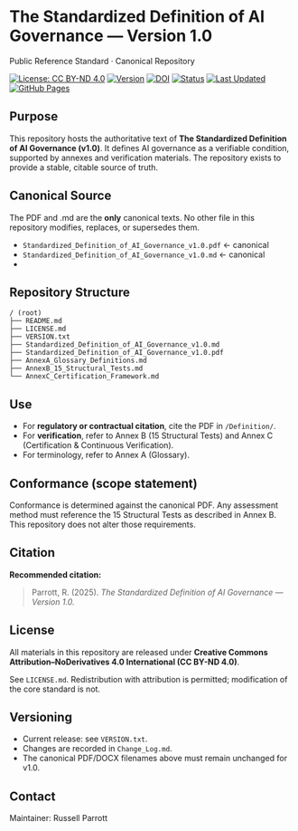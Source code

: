 # The Standardized Definition of AI Governance — Version 1.0
Public Reference Standard · Canonical Repository

[![License: CC BY-ND 4.0](https://img.shields.io/badge/License-CC%20BY--ND%204.0-blue.svg)](https://creativecommons.org/licenses/by-nd/4.0/)
[![Version](https://img.shields.io/badge/Version-1.0.0-green.svg)](https://github.com/RussellParrott/Standardized-Definition-of-AI-Governance/releases)
[![DOI](https://zenodo.org/badge/DOI/10.5281/zenodo.17293299.svg)](https://doi.org/10.5281/zenodo.17293299)
[![Status](https://img.shields.io/badge/Status-Public%20Reference%20Standard-darkgreen.svg)](#)
[![Last Updated](https://img.shields.io/badge/Updated-October%202025-lightgrey.svg)](#)
[![GitHub Pages](https://img.shields.io/badge/View%20Online-GitHub%20Pages-blueviolet.svg)](https://russellparrott.github.io/Standardized-Definition-of-AI-Governance/)

## Purpose
This repository hosts the authoritative text of **The Standardized Definition of AI Governance (v1.0)**. It defines AI governance as a verifiable condition, supported by annexes and verification materials. The repository exists to provide a stable, citable source of truth.

## Canonical Source
The PDF and .md are the **only** canonical texts. No other file in this repository modifies, replaces, or supersedes them.

- `Standardized_Definition_of_AI_Governance_v1.0.pdf`  ← canonical
- `Standardized_Definition_of_AI_Governance_v1.0.md`  ← canonical
- 
## Repository Structure

```text
/ (root)
├── README.md
├── LICENSE.md
├── VERSION.txt
├── Standardized_Definition_of_AI_Governance_v1.0.md
├── Standardized_Definition_of_AI_Governance_v1.0.pdf
├── AnnexA_Glossary_Definitions.md
├── AnnexB_15_Structural_Tests.md
└── AnnexC_Certification_Framework.md
```
## Use
- For **regulatory or contractual citation**, cite the PDF in `/Definition/`.
- For **verification**, refer to Annex B (15 Structural Tests) and Annex C (Certification & Continuous Verification).
- For terminology, refer to Annex A (Glossary).

## Conformance (scope statement)
Conformance is determined against the canonical PDF. Any assessment method must reference the 15 Structural Tests as described in Annex B. This repository does not alter those requirements.

## Citation
**Recommended citation:**
> Parrott, R. (2025). *The Standardized Definition of AI Governance — Version 1.0.*

## License
All materials in this repository are released under **Creative Commons Attribution–NoDerivatives 4.0 International (CC BY-ND 4.0)**. 

See `LICENSE.md`. Redistribution with attribution is permitted; modification of the core standard is not.

## Versioning
- Current release: see `VERSION.txt`.
- Changes are recorded in `Change_Log.md`.
- The canonical PDF/DOCX filenames above must remain unchanged for v1.0.

## Contact
Maintainer: Russell Parrott
